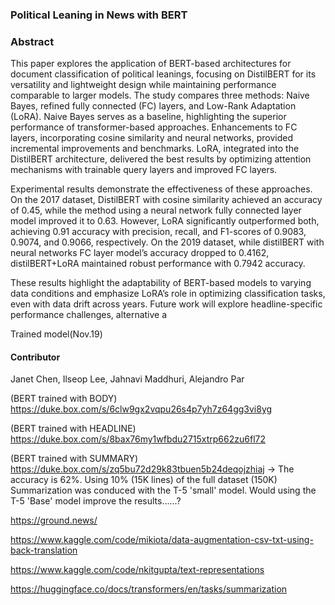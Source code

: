 ### Political Leaning in News with BERT

### Abstract
This paper explores the application of BERT-based architectures for document classification of
political leanings, focusing on DistilBERT for its versatility and lightweight design while
maintaining performance comparable to larger models. The study compares three methods: Naive
Bayes, refined fully connected (FC) layers, and Low-Rank Adaptation (LoRA). Naive Bayes
serves as a baseline, highlighting the superior performance of transformer-based approaches.
Enhancements to FC layers, incorporating cosine similarity and neural networks, provided
incremental improvements and benchmarks. LoRA, integrated into the DistilBERT architecture,
delivered the best results by optimizing attention mechanisms with trainable query layers and
improved FC layers.

Experimental results demonstrate the effectiveness of these approaches. On the 2017 dataset,
DistilBERT with cosine similarity achieved an accuracy of 0.45, while the method using a neural
network fully connected layer model improved it to 0.63. However, LoRA significantly
outperformed both, achieving 0.91 accuracy with precision, recall, and F1-scores of 0.9083,
0.9074, and 0.9066, respectively. On the 2019 dataset, while distilBERT with neural networks FC
layer model’s accuracy dropped to 0.4162, distilBERT+LoRA maintained robust performance
with 0.7942 accuracy.

These results highlight the adaptability of BERT-based models to varying data conditions and
emphasize LoRA’s role in optimizing classification tasks, even with data drift across years. Future
work will explore headline-specific performance challenges, alternative a

Trained model(Nov.19)


#### Contributor
Janet Chen, Ilseop Lee, Jahnavi Maddhuri, Alejandro Par


(BERT trained with BODY) https://duke.box.com/s/6clw9gx2vqpu26s4p7yh7z64gg3vi8yg

(BERT trained with HEADLINE) https://duke.box.com/s/8bax76my1wfbdu2715xtrp662zu6fl72

(BERT trained with SUMMARY) https://duke.box.com/s/zq5bu72d29k83tbuen5b24deqojzhiaj
 -> The accuracy is 62%. Using 10% (15K lines) of the full dataset (150K)
    Summarization was conduced with the T-5 'small' model. Would using the T-5 'Base' model improve the results......?


https://ground.news/

https://www.kaggle.com/code/mikiota/data-augmentation-csv-txt-using-back-translation

https://www.kaggle.com/code/nkitgupta/text-representations

https://huggingface.co/docs/transformers/en/tasks/summarization
